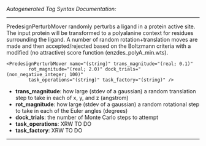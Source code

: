 _Autogenerated Tag Syntax Documentation:_

---
PredesignPerturbMover randomly perturbs a ligand in a protein active site. The input protein will be transformed to a polyalanine context for residues surrounding the ligand. A number of random rotation+translation moves are made and then accepted/rejected based on the Boltzmann criteria with a modified (no attractive) score function (enzdes_polyA_min.wts).

```
<PredesignPerturbMover name="(string)" trans_magnitude="(real; 0.1)"
        rot_magnitude="(real; 2.0)" dock_trials="(non_negative_integer; 100)"
        task_operations="(string)" task_factory="(string)" />
```

-   **trans_magnitude**: how large (stdev of a gaussian) a random translation step to take in each of x, y, and z (angstrom)
-   **rot_magnitude**: how large (stdev of a gaussian) a random rotational step to take in each of the Euler angles (degrees)
-   **dock_trials**: the number of Monte Carlo steps to attempt
-   **task_operations**: XRW TO DO
-   **task_factory**: XRW TO DO

---
